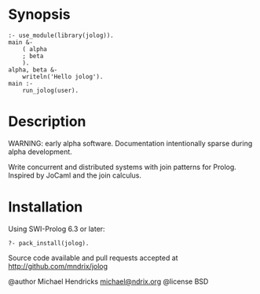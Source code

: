 # Synopsis

    :- use_module(library(jolog)).
    main &-
        ( alpha
        ; beta
        ).
    alpha, beta &-
        writeln('Hello jolog').
    main :-
        run_jolog(user).

# Description

WARNING: early alpha software.  Documentation intentionally sparse
during alpha development.

Write concurrent and distributed systems with join patterns for Prolog.
Inspired by JoCaml and the join calculus.

# Installation

Using SWI-Prolog 6.3 or later:

    ?- pack_install(jolog).

Source code available and pull requests accepted at
http://github.com/mndrix/jolog

@author Michael Hendricks <michael@ndrix.org>
@license BSD
